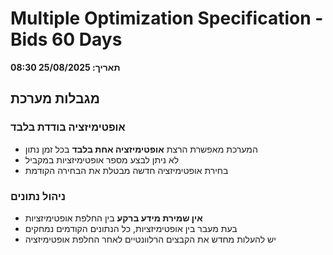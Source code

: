 # Multiple Optimization Specification - Bids 60 Days
**תאריך: 25/08/2025 08:30**

## מגבלות מערכת

### אופטימיזציה בודדת בלבד
- המערכת מאפשרת הרצת **אופטימיזציה אחת בלבד** בכל זמן נתון
- לא ניתן לבצע מספר אופטימיזציות במקביל
- בחירת אופטימיזציה חדשה מבטלת את הבחירה הקודמת

### ניהול נתונים
- **אין שמירת מידע ברקע** בין החלפת אופטימיזציות
- בעת מעבר בין אופטימיזציות, כל הנתונים הקודמים נמחקים
- יש להעלות מחדש את הקבצים הרלוונטיים לאחר החלפת אופטימיזציה